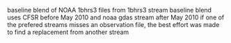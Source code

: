 baseline blend of NOAA 1bhrs3 files from 1bhrs3 stream
baseline blend uses CFSR before May 2010 and noaa gdas stream after May 2010
if one of the prefered streams misses an observation file, the best effort was made to find a replacement from another stream
